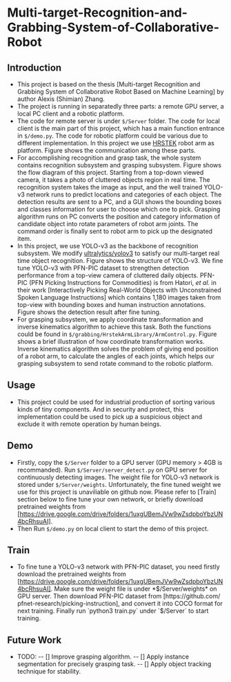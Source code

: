 # Multi-target-Recognition-and-Grabbing-System-of-Collaborative-Robot #
## Introduction ##
* This project is based on the thesis [Multi-target Recognition and Grabbing System of Collaborative Robot Based on Machine Learning] by author Alexis (Shimian) Zhang.
* The project is running in separatedly three parts: a remote GPU server, a local PC client and a robotic platform.
* The code for remote server is under `$/Server` folder. 
  The code for local client is the main part of this project, which has a main function entrance in `$/demo.py`.
  The code for robotic platform could be various due to different implementation. In this project we use [HRSTEK](http://www.hrstek.com/) robot arm as platform.
  Figure shows the communication among these parts.
* For accomplishing recognition and grasp task, the whole system contains recognition subsystem and grasping subsystem.
  Figure shows the flow diagram of this project.
  Starting from a top-down viewed camera, it takes a photo of cluttered objects region in real time.
	The recognition system takes the image as input, and the well trained YOLO-v3 network runs to predict locations and categories of each object.
	The detection results are sent to a PC, and a GUI shows the bounding boxes and classes information for user to choose which one to pick.
	Grasping algorithm runs on PC converts the position and category information of candidate object into rotate parameters of robot arm joints.
	The command order is finally sent to robot arm to pick up the designated item. 
* In this project, we use YOLO-v3 as the backbone of recognition subsystem.
  We modify [ultralytics/yolov3](https://github.com/ultralytics/yolov3) to satisfy our multi-target real time object recognition.
  Figure shows the structure of YOLO-v3.
  We fine tune YOLO-v3 with PFN-PIC dataset to strengthen detection performance from a top-view camera of cluttered daily objects.
  PFN-PIC (PFN Picking Instructions for Commodities) is from Hatori, *et al.* in their work [Interactively Picking Real-World Objects with Unconstrained Spoken Language Instructions] which contains 1,180 images taken from top-view with bounding boxes and human instruction annotations. 
  Figure shows the detection result after fine tuning.
* For grasping subsystem, we apply coordinate transformation and inverse kinematics algorithm to achieve this task.
  Both the functions could be found in `$/grabbing/HrstekArmLibrary/ArmControl.py`.
  Figure shows a brief illustration of how coordinate transformation works.
  Inverse kinematics algorithm solves the problem of giving end position of a robot arm, to calculate the angles of each joints, which helps our grasping subsystem to send rotate command to the robotic platform.
  
## Usage ##
* This project could be used for industrial production of sorting various kinds of tiny components.
  And in security and protect, this implementation could be used to pick up a suspicious object and exclude it with remote operation by human beings.

## Demo ##
* Firstly, copy the `$/Server` folder to a GPU server (GPU memory > 4GB is recommanded). Run `$/Server/server_detect.py` on GPU server for continuously detecting images. The weight file for YOLO-v3 network is stored under `$/Server/weights`. Unfortunately, the fine tuned weight we use for this project is unaviliable on github now. Please refer to [Train] section below to fine tune your own network, or briefly download pretrained weights from [https://drive.google.com/drive/folders/1uxgUBemJVw9wZsdpboYbzUN4bcRhsuAI].  
* Then Run `$/demo.py` on local client to start the demo of this project.

## Train ##
* To fine tune a YOLO-v3 network with PFN-PIC dataset, you need firstly download the pretrained weights from [https://drive.google.com/drive/folders/1uxgUBemJVw9wZsdpboYbzUN4bcRhsuAI]. 
  Make sure the weight file is under *$/Server/weights* on GPU server. Then download PFN-PIC dataset from [https://github.com/
pfnet-research/picking-instruction], and convert it into COCO format for next training.
  Finally run `python3 train.py` under `$/Server` to start training.
  
## Future Work
- TODO: 
-- [] Improve grasping algorithm.
-- [] Apply instance segmentation for precisely grasping task.
-- [] Apply object tracking technique for stability.
